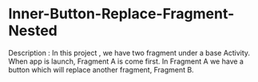 # Inner-Button-Replace-Fragment-Nested
Description : In this project , we have two fragment under a base Activity. When app is launch, Fragment A is come first. In Fragment A we have a button which will replace another fragment, Fragment B.
